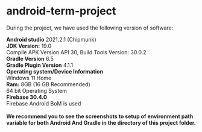 # android-term-project
During the project, we have used the following version of software:

<b>Android studio</b> 2021.2.1 (Chipmunk) </br>
<b>	JDK Version:</b> 19.0 </br>
	Compile APK Version API 30, Build Tools Version: 30.0.2 </br>
<b>Gradle Version</b> 6.5 </br>
      <b> Gradle Plugin Version</b> 4.1.1 </br>
<b>Operating system/Device Information</b> </br>
	Windows 11 Home </br>
<b>	Ram:</b> 8GB (16 GB Recommended) </br>
	64 bit Operating System	</br>
<b>Firebase 30.4.0 </b></br>
	Firebase Android BoM is used </br>
</br>
<b> We recommend you to see the screenshots to setup of environment path variable for both Android And Gradle in the directory of this project folder. </b>
